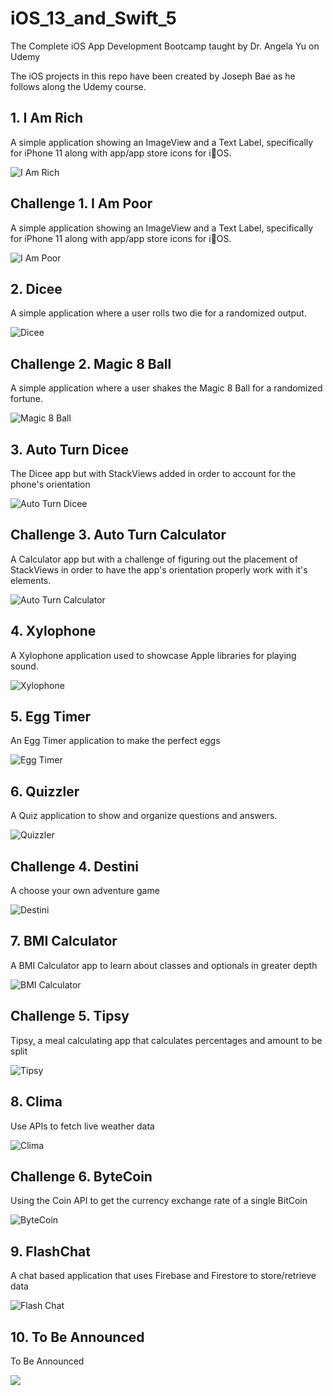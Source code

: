 # iOS_13_and_Swift_5
 The Complete iOS App Development Bootcamp taught by Dr. Angela Yu on Udemy

The iOS projects in this repo have been created by Joseph Bae as he follows along the Udemy course.

## 1. I Am Rich 
A simple application showing an ImageView and a Text Label, specifically for iPhone 11 along with app/app store icons for iOS.

![I Am Rich](/I-Am-Rich/iAmRich.gif)

## Challenge 1. I Am Poor 
A simple application showing an ImageView and a Text Label, specifically for iPhone 11 along with app/app store icons for iOS.

![I Am Poor](/I-Am-Poor/iAmPoor.gif)

## 2. Dicee 
A simple application where a user rolls two die for a randomized output.

![Dicee](/Dicee/Dicee.gif)

## Challenge 2. Magic 8 Ball
A simple application where a user shakes the Magic 8 Ball for a randomized fortune.

![Magic 8 Ball](/Magic-8-Ball/magic8Ball.gif)

## 3. Auto Turn Dicee
The Dicee app but with StackViews added in order to account for the phone's orientation

![Auto Turn Dicee](/AutoLayout/AutoLayout.gif)

## Challenge 3. Auto Turn Calculator
A Calculator app but with a challenge of figuring out the placement of StackViews in order to have the app's orientation properly work with it's elements.

![Auto Turn Calculator](/Calculator-Layout/Calculator-Layout.gif)

## 4. Xylophone
A Xylophone application used to showcase Apple libraries for playing sound.

![Xylophone](/Xylophone/Xylophone.gif)


## 5. Egg Timer
An Egg Timer application to make the perfect eggs

![Egg Timer](/EggTimer/EggTimer.gif)


## 6. Quizzler
A Quiz application to show and organize questions and answers.

![Quizzler](/Quizzler/Quizzler.gif)

## Challenge 4. Destini
A choose your own adventure game

![Destini](Destini/Destini.gif)

## 7. BMI Calculator
A BMI Calculator app to learn about classes and optionals in greater depth

![BMI Calculator](BMI-Calculator/BMI-Calculator.gif)

## Challenge 5. Tipsy
Tipsy, a meal calculating app that calculates percentages and amount to be split

![Tipsy](Tipsy/Tipsy.gif)

## 8. Clima
Use APIs to fetch live weather data

![Clima](Clima/Clima.gif)

## Challenge 6. ByteCoin
Using the Coin API to get the currency exchange rate of a single BitCoin

![ByteCoin](ByteCoin/ByteCoin.gif)

## 9. FlashChat
A chat based application that uses Firebase and Firestore to store/retrieve data

![Flash Chat](Flash-Chat/Flash-Chat.gif)

## 10. To Be Announced
To Be Announced

![](/.gif)
